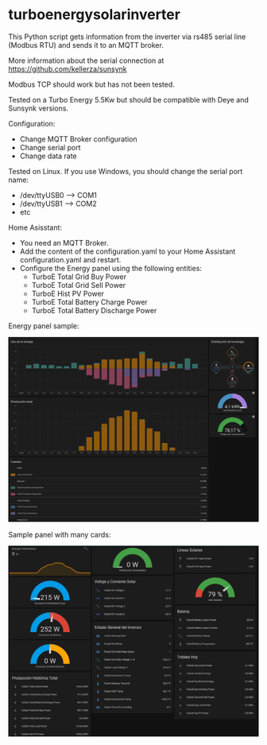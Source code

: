 # turboenergysolarinverter

This Python script gets information from the inverter via rs485 serial line (Modbus RTU) and sends it to an MQTT broker.

More information about the serial connection at https://github.com/kellerza/sunsynk

Modbus TCP should work but has not been tested.

Tested on a Turbo Energy 5.5Kw but should be compatible with Deye and Sunsynk versions.

Configuration:
   - Change MQTT Broker configuration
   - Change serial port
   - Change data rate

Tested on Linux. If you use Windows, you should change the serial port name:
   -  /dev/ttyUSB0 --> COM1
   -  /dev/ttyUSB1 --> COM2
   -  etc

Home Asisstant:
   - You need an MQTT Broker.
   - Add the content of the configuration.yaml to your Home Assistant configuration.yaml and restart.
   - Configure the Energy panel using the following entities:
      - TurboE Total Grid Buy Power
      - TurboE Total Grid Sell Power 
      - TurboE Hist PV Power
      - TurboE Total Battery Charge Power
      - TurboE Total Battery Discharge Power


Energy panel sample:

![Energy Panel](20220420002744.jpg)


Sample panel with many cards:

![Energy Panel](20220420002703.jpg)

